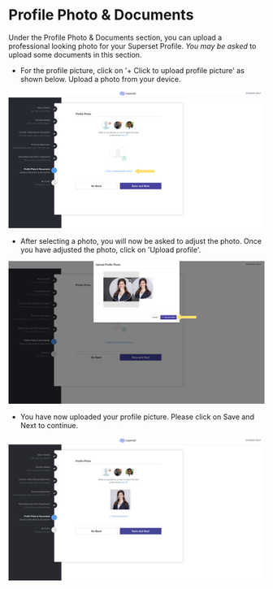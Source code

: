 # Profile Photo & Documents

Under the Profile Photo & Documents section, you can upload a professional looking photo for your Superset Profile. _You may be asked_ to upload some documents in this section.

* For the profile picture, click on '+ Click to upload profile picture' as shown below. Upload a photo from your device.

![](../../.gitbook/assets/image%20%28264%29.png)

* After selecting a photo, you will now be asked to adjust the photo. Once you have adjusted the photo, click on 'Upload profile'.

![](../../.gitbook/assets/image%20%28262%29.png)

* You have now uploaded your profile picture. Please click on Save and Next to continue.

![](../../.gitbook/assets/image%20%28258%29.png)


